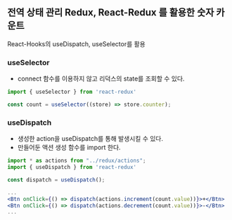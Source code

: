## 전역 상태 관리 Redux, React-Redux 를 활용한 숫자 카운트
React-Hooks의 useDispatch, useSelector를 활용

### useSelector
- connect 함수를 이용하지 않고 리덕스의 state를 조회할 수 있다.

```jsx
import { useSelector } from 'react-redux'

const count = useSelector((store) => store.counter);
```

### useDispatch
- 생성한 action을 useDispatch를 통해 발생시킬 수 있다.
- 만들어둔 액션 생성 함수를 import 한다.

```jsx
import * as actions from "../redux/actions";
import { useDispatch } from 'react-redux'

const dispatch = useDispatch();

...
<Btn onClick={() => dispatch(actions.increment(count.value))}>+</Btn>
<Btn onClick={() => dispatch(actions.decrement(count.value))}>-</Btn>
...
```
